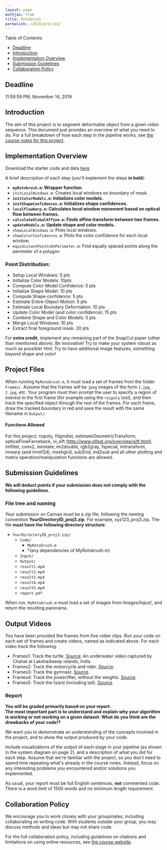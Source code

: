 ```yaml
---
layout: page
mathjax: true
title: Rotobrush
permalink: /2019/proj/p3/
---
```


Table of Contents:
- [Deadline](#due)
- [Introduction](#intro)
- [Implementation Overview](#system_overview)
- [Submission Guidelines](#sub)
- [Collaboration Policy](#coll)

<a name='due'></a>
## Deadline 
11:59:59 PM, November 14, 2019

<a name='intro'></a>
## Introduction

The aim of this project is to segment deformable object from a given video sequence. 
This document just provides an overview of what you need to do.  For a full breakdown of how each step in the pipeline works, see <a href="https://cmsc426.github.io/rotobrush/">the course notes for this project</a>.

<a name='system_overview'></a>
## Implementation Overview

Download the starter code and data <a href="https://www.dropbox.com/s/32fa11l5pnakcph/CMSC426_P3.zip"> here </a>


A brief description of each step (you'll implement the steps **in bold**):
- **`myRotobrush.m`:  Wrapper function.**
- `initLocalWindows.m`:  Creates local windows on boundary of mask. 
- **`initColorModels.m`:   Initializes color models.** 
- **`initShapeConfidences.m`: Initializes shape confidences.** 
- **`localFlowWarp.m`:  Calculates local window movement based on optical flow between frames.**
- **`calculateGlobalAffine.m`:  Finds affine transform between two frames.** 
- **`updateModels.m`:  Update shape and color models.** 
- `showLocalWindows.m`:  Plots local windows. 
- `showColorConfidences.m`: Plots the color confidence for each local window. 
- `equidistantPointsOnPerimeter.m`: Find equally spaced points along the perimeter of a polygon


### Point Distribution:
- Setup Local Windows: 5 pts
- Initialize Color Models: 10pts
- Compute Color Model Confidence: 5 pts
- Initialize Shape Model: 10 pts
- Compute Shape confidence: 5 pts
- Estimate Entire-Object Motion: 5 pts
- Estimate Local Boundary Deformation: 10 pts
- Update Color Model (and color confidence): 15 pts
- Combine Shape and Color Models: 5 pts
- Merge Local Windows: 10 pts
- Extract final foreground mask: 20 pts

For **extra credit**, implement any remaining part of the SnapCut paper (other than mentioned above). Be innovative!
Try to make your system robust as much as possible! Hint: Try to have additional image features, something beyond shape and color!


## Project Files

When running `MyRotobrush.m`, it must load a set of frames from the folder `Frames/`. Assume
that the frames will be `jpeg` images of the form `1.jpg`, `2.jpg`, etc. Your program must then
prompt the user to specify a region of interest in the first frame (for example using the
`roipoly` tool), and then track the specified object through the rest of the frames. For each
frame, draw the tracked boundary in red and save the result with the same filename in
`Output/`.

#### Functions Allowed 

For this project, roipoly, fitgmdist, estimateGeometricTransform, opticalFlowFarneback, vl_sift (http://www.vlfeat.org/overview/sift.html), imfilter, conv2, imrotate, im2double, rgb2gray, fspecial, imtransform, imwarp (and imref2d), meshgrid, sub2ind, ind2sub and all other plotting and matrix operation/manipulation functions are allowed.

<a name='sub'></a>
## Submission Guidelines
<b> We will deduct points if your submission does not comply with the following guidelines.</b>

### File tree and naming

Your submission on Canvas must be a zip file, following the naming convention **YourDirectoryID_proj3.zip**.  For example, xyz123_proj3.zip.  The file **must have the following directory structure**: 

- `YourDirectoryID_proj3.zip/`
    - `Code/`
        - `MyRotobrush.m`
        - *(any dependencies of MyRotobrush.m)
    - `Input/`
    - `Output/`
    - `result1.mp4`
    - `result2.mp4`
    - `result3.mp4`
    - `result4.mp4`
    - `result5.mp4`
    - `report.pdf`


When run, `MyRotobrush.m` must load a set of images from *Images/Input/*, and return
the resulting panorama.

## Output Videos

You have been provided the frames from five video clips. Run your code on each set of
frames and create videos, named as indicated above. For each video track the following:

- Frames1: Track the turtle. <a href="">Source</a>: An underwater video captured by Chahat at Lakshadweep islands, India.
- Frames2: Track the motorcycle and rider. <a href="https://www.youtube.com/watch?v=jhxCJLm4C-0">Source</a>.
- Frames3: Track the gymnast. <a href="https://www.youtube.com/watch?v=gMNCwgXtQIw">Source</a>.
- Frames4: Track the powerlifter, without the weights. <a href="https://www.youtube.com/watch?v=EiqEFUFM-KI">Source</a>.
- Frames5: Track the lizard (including tail). <a href="https://www.youtube.com/watch?v=Mp1R4Lxoj5c">Source</a>.


### Report
**You will be graded primarily based on your report.**  
**The most important part is to understand and explain why your algorithm is working or not working on a given dataset. What do you think are the drawbacks of your code!?**

We want you to demonstrate an understanding of the concepts involved in the project, and to show the output produced by your code.

Include visualizations of the output of each stage in your pipeline (as shown in the system diagram
on page 2), and a description of what you did for each step.  Assume that we're familiar with the
project, so you don't need to spend time repeating what's already in the course notes.  Instead, focus on any interesting problems you encountered and/or solutions you implemented.

As usual, your report must be full English sentences, **not** commented code. There is a word limit of 1500 words and no minimum length requirement.

<a name='coll'></a>
## Collaboration Policy
We encourage you to work closely with your groupmates, including collaborating on writing code.  With students outside your group, you may discuss methods and ideas but may not share code.  

For the full collaboration policy, including guidelines on citations and limitations on using online resources, see <a href="http://prg.cs.umd.edu/cmsc426">the course website</a>.
